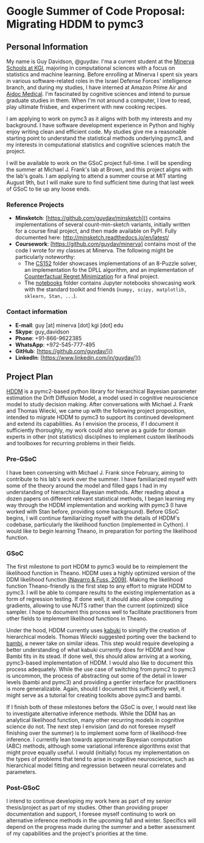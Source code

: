 # Google Summer of Code Proposal: Migrating HDDM to pymc3

## Personal Information

My name is Guy Davidson, @guydav. I'ma a current student at the [Minerva Schools at KGI](https://minerva.kgi.edu), majoring in computational sciences with a focus on statistics and machine learning. Before enrolling at Minerva I spent six years in various software-related roles in the Israel Defense Forces' intelligence branch, and during my studies, I have interned at Amazon Prime Air and [Aidoc Medical](https://aidoc.com/). I'm fascinated by cognitive sciences and intend to pursue graduate studies in them. When I'm not around a computer, I love to read, play ultimate frisbee, and experiment with new cooking recipes.

I am applying to work on pymc3 as it aligns with both my interests and my background. I have software development experience in Python and highly enjoy writing clean and efficient code. My studies give me a reasonable starting point to understand the statistical methods underlying pymc3, and my interests in computational statistics and cognitive sciences match the project.

I will be available to work on the GSoC project full-time. I will be spending the summer at Michael J. Frank's lab at Brown, and this project aligns with the lab's goals. I am applying to attend a summer course at MIT starting August 9th, but I will make sure to find sufficient time during that last week of GSoC to tie up any loose ends. 

### Reference Projects
* **Minsketch**: [https://github.com/guydav/minsketch]() contains implementations of several count-min-sketch variants, initially written for a course final project, and then made available on PyPI. Fully documented here: http://minsketch.readthedocs.io/en/latest/
* **Coursework**: [https://github.com/guydav/minerva] contains most of the code I wrote for my classes at Minerva. The following might be particularly noteworthy:
    * The [CS152](https://github.com/guydav/minerva/tree/master/cs152) folder showcases implementations of an 8-Puzzle solver, an implementation fo the DPLL algorithm, and an implementation of [Counterfactual Regret Minimization](http://poker.cs.ualberta.ca/publications/NIPS07-cfr.pdf) for a final project. 
    * The [notebooks](https://github.com/guydav/minerva/tree/master/notebooks) folder contains Jupyter notebooks showcasing work with the standard toolkit and friends (`numpy, scipy, matplotlib, sklearn, Stan, ...`).

### Contact information
* **E-mail**: guy [at] minerva [dot] kgi [dot] edu
* **Skype**: guy_davidson
* **Phone**: +91-866-9622385
* **WhatsApp**: +972-545-777-495
* **GitHub**: [https://github.com/guydav/]()
* **LinkedIn**: [https://www.linkedin.com/in/guydav/]() 

## Project Plan
[HDDM](https://github.com/hddm-devs/hddm) is a pymc2-based python library for hierarchical Bayesian parameter estimation the Drift Diffusion Model, a model used in cognitive neuroscience model to study decision making. After conversations with Michael J. Frank and Thomas Wiecki, we came up with the following project proposition, intended to migrate HDDM to pymc3 to support its continued development and extend its capabilities. As I envision the process, if I document it sufficiently thoroughly, my work could also serve as a guide for domain experts in other (not statistics) disciplines to implement custom likelihoods and toolboxes for recurring problems in their fields. 

### Pre-GSoC
I have been conversing with Michael J. Frank since February, aiming to contribute to his lab's work over the summer. I have familiarized myself with some of the theory around the model and filled gaps I had in my understanding of hierarchical Bayesian methods. After reading about a dozen papers on different relevant statistical methods, I began learning my way through the HDDM implementation and working with pymc3 (I have worked with Stan before, providing some background). Before GSoC begins, I will continue familiarizing myself with the details of HDDM's codebase, particularly the likelihood function (implemented in Cython). I would like to begin learning Theano, in preparation for porting the likelihood function.

### GSoC
The first milestone to port HDDM to pymc3 would be to reimplement the likelihood function in Theano. HDDM uses a highly optimized version of the DDM likelihood function [(Navarro & Fuss, 2009)](http://psycnet.apa.org/record/2009-11068-003). Making the likelihood function Theano-friendly is the first step to any effort to migrate HDDM to pymc3. I will be able to compare results to the existing implementation as a form of regression testing. If done well, it should also allow computing gradients, allowing to use NUTS rather than the current (optimized) slice sampler. I hope to document this process well to facilitate practitioners from other fields to implement likelihood functions in Theano. 

Under the hood, HDDM currently uses [kabuki](https://github.com/hddm-devs/kabuki) to simplify the creation of hierarchical models. Thomas Wiecki suggested porting over the backend to [bambi](https://github.com/bambinos/bambi), a newer take on similar ideas. This step would require developing a better understanding of what kabuki currently does for HDDM and how Bambi fits in its stead. If done well, this should allow arriving at a working, pymc3-based implementation of HDDM. I would also like to document this process adequately. While the use case of switching from pymc2 to pymc3 is uncommon, the process of abstracting out some of the detail in lower levels (bambi and pymc3) and providing a gentler interface for practitioners is more generalizable. Again, should I document this sufficiently well, it might serve as a tutorial for creating toolkits above pymc3 and bambi. 

If I finish both of these milestones before the GSoC is over, I would next like to investigate alternative inference methods. While the DDM has an analytical likelihood function, many other recurring models in cognitive science do not. The next step I envision (and do not foresee myself finishing over the summer) is to implement some form of likelihood-free inference. I currently lean towards approximate Bayesian computation (ABC) methods, although some variational inference algorithms exist that might prove equally useful. I would (initially) focus my implementation on the types of problems that tend to arise in cognitive neuroscience, such as hierarchical model fitting and regression between neural correlates and parameters. 

### Post-GSoC

I intend to continue developing my work here as part of my senior thesis/project as part of my studies. Other than providing proper documentation and support, I foresee myself continuing to work on alternative inference methods in the upcoming fall and winter. Specifics will depend on the progress made during the summer and a better assessment of my capabilities and the project's priorities at the time.